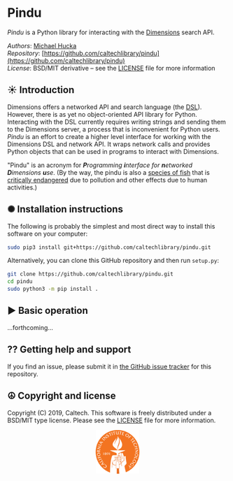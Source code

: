Pindu
=============

_Pindu_ is a Python library for interacting with the [Dimensions](https://app.dimensions.ai) search API.

*Authors*:      [Michael Hucka](http://github.com/mhucka)<br>
*Repository*:   [https://github.com/caltechlibrary/pindu](https://github.com/caltechlibrary/pindu)<br>
*License*:      BSD/MIT derivative &ndash; see the [LICENSE](LICENSE) file for more information

☀ Introduction
-----------------------------

Dimensions offers a networked API and search language (the [DSL](https://docs.dimensions.ai/dsl/language.html)).  However, there is as yet no object-oriented API library for Python.  Interacting with the DSL currently requires writing strings and sending them to the Dimensions server, a process that is inconvenient for Python users.  _Pindu_ is an effort to create a higher level interface for working with the Dimensions DSL and network API.  It wraps network calls and provides Python objects that can be used in programs to interact with Dimensions.

"Pindu" is an acronym for _**P**rogramming **i**nterface for **n**etworked **D**imensions **u**se_.  (By the way, the pindu is also a [species of fish](https://en.wikipedia.org/wiki/Pindu) that is [critically endangered](http://www.earthsendangered.com/profile.asp?gr=F&sp=4253) due to pollution and other effects due to human activities.)


✺ Installation instructions
---------------------------

The following is probably the simplest and most direct way to install this software on your computer:
```sh
sudo pip3 install git+https://github.com/caltechlibrary/pindu.git
```

Alternatively, you can clone this GitHub repository and then run `setup.py`:
```sh
git clone https://github.com/caltechlibrary/pindu.git
cd pindu
sudo python3 -m pip install .
```

▶︎ Basic operation
------------------

...forthcoming...

⁇ Getting help and support
--------------------------

If you find an issue, please submit it in [the GitHub issue tracker](https://github.com/caltechlibrary/pindu/issues) for this repository.


☮︎ Copyright and license
---------------------

Copyright (C) 2019, Caltech.  This software is freely distributed under a BSD/MIT type license.  Please see the [LICENSE](LICENSE) file for more information.
    
<div align="center">
  <a href="https://www.caltech.edu">
    <img width="100" height="100" src=".graphics/caltech-round.svg">
  </a>
</div>
